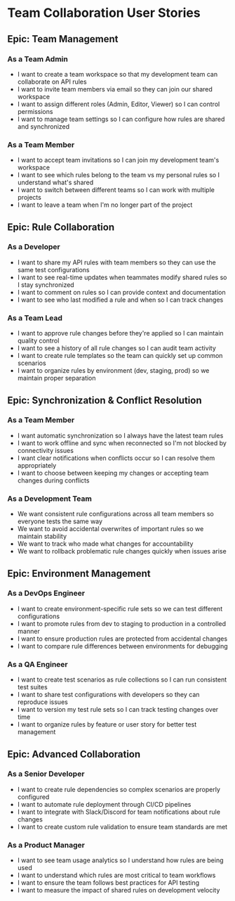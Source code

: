 # Team Collaboration User Stories

## Epic: Team Management

### As a Team Admin
- I want to create a team workspace so that my development team can collaborate on API rules
- I want to invite team members via email so they can join our shared workspace
- I want to assign different roles (Admin, Editor, Viewer) so I can control permissions
- I want to manage team settings so I can configure how rules are shared and synchronized

### As a Team Member
- I want to accept team invitations so I can join my development team's workspace
- I want to see which rules belong to the team vs my personal rules so I understand what's shared
- I want to switch between different teams so I can work with multiple projects
- I want to leave a team when I'm no longer part of the project

## Epic: Rule Collaboration

### As a Developer
- I want to share my API rules with team members so they can use the same test configurations
- I want to see real-time updates when teammates modify shared rules so I stay synchronized
- I want to comment on rules so I can provide context and documentation
- I want to see who last modified a rule and when so I can track changes

### As a Team Lead
- I want to approve rule changes before they're applied so I can maintain quality control
- I want to see a history of all rule changes so I can audit team activity
- I want to create rule templates so the team can quickly set up common scenarios
- I want to organize rules by environment (dev, staging, prod) so we maintain proper separation

## Epic: Synchronization & Conflict Resolution

### As a Team Member
- I want automatic synchronization so I always have the latest team rules
- I want to work offline and sync when reconnected so I'm not blocked by connectivity issues
- I want clear notifications when conflicts occur so I can resolve them appropriately
- I want to choose between keeping my changes or accepting team changes during conflicts

### As a Development Team
- We want consistent rule configurations across all team members so everyone tests the same way
- We want to avoid accidental overwrites of important rules so we maintain stability
- We want to track who made what changes for accountability
- We want to rollback problematic rule changes quickly when issues arise

## Epic: Environment Management

### As a DevOps Engineer
- I want to create environment-specific rule sets so we can test different configurations
- I want to promote rules from dev to staging to production in a controlled manner
- I want to ensure production rules are protected from accidental changes
- I want to compare rule differences between environments for debugging

### As a QA Engineer
- I want to create test scenarios as rule collections so I can run consistent test suites
- I want to share test configurations with developers so they can reproduce issues
- I want to version my test rule sets so I can track testing changes over time
- I want to organize rules by feature or user story for better test management

## Epic: Advanced Collaboration

### As a Senior Developer
- I want to create rule dependencies so complex scenarios are properly configured
- I want to automate rule deployment through CI/CD pipelines
- I want to integrate with Slack/Discord for team notifications about rule changes
- I want to create custom rule validation to ensure team standards are met

### As a Product Manager
- I want to see team usage analytics so I understand how rules are being used
- I want to understand which rules are most critical to team workflows
- I want to ensure the team follows best practices for API testing
- I want to measure the impact of shared rules on development velocity
